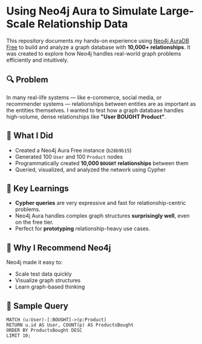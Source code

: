 # Using Neo4j Aura to Simulate Large-Scale Relationship Data

This repository documents my hands-on experience using [Neo4j AuraDB Free](https://neo4j.com/cloud/aura/) to build and analyze a graph database with **10,000+ relationships**. It was created to explore how Neo4j handles real-world graph problems efficiently and intuitively.

## 🔍 Problem

In many real-life systems — like e-commerce, social media, or recommender systems — relationships between entities are as important as the entities themselves. I wanted to test how a graph database handles high-volume, dense relationships like **"User BOUGHT Product"**.

## 🧪 What I Did

- Created a Neo4j Aura Free instance (`b28b9b15`)
- Generated 100 `User` and 100 `Product` nodes
- Programmatically created **10,000 `BOUGHT` relationships** between them
- Queried, visualized, and analyzed the network using Cypher

## 🧠 Key Learnings

- **Cypher queries** are very expressive and fast for relationship-centric problems.
- Neo4j Aura handles complex graph structures **surprisingly well**, even on the free tier.
- Perfect for **prototyping** relationship-heavy use cases.


## 🙌 Why I Recommend Neo4j

Neo4j made it easy to:

- Scale test data quickly  
- Visualize graph structures  
- Learn graph-based thinking
  

## 🧾 Sample Query

```cypher
MATCH (u:User)-[:BOUGHT]->(p:Product)
RETURN u.id AS User, COUNT(p) AS ProductsBought
ORDER BY ProductsBought DESC
LIMIT 10;


